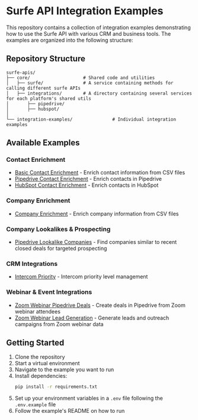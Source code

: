# Surfe API Integration Examples

This repository contains a collection of integration examples demonstrating how to use the Surfe API with various CRM and business tools. The examples are organized into the following structure:

## Repository Structure

```
surfe-apis/
├── core/                    # Shared code and utilities
│   ├── surfe/               # A service containing methods for calling different surfe APIs
│   ├── integrations/        # A directory containing several services for each platform's shared utils
│       ├── pipedrive/
│       ├── hubspot/
│
└── integration-examples/               # Individual integration examples
```

## Available Examples

### Contact Enrichment
- [Basic Contact Enrichment](integration-examples/contact-enrichment-example/) - Enrich contact information from CSV files
- [Pipedrive Contact Enrichment](integration-examples/pipedrive-contact-enrichment/) - Enrich contacts in Pipedrive
- [HubSpot Contact Enrichment](integration-examples/hubspot-contact-enrichment/) - Enrich contacts in HubSpot


### Company Enrichment
- [Company Enrichment](integration-examples/company-enrichment-example/) - Enrich company information from CSV files

### Company Lookalikes & Prospecting
- [Pipedrive Lookalike Companies](integration-examples/pipedrive-lookalike-companies/) - Find companies similar to recent closed deals for targeted prospecting

### CRM Integrations
- [Intercom Priority](integration-examples/intercom-clevel-priority-example/) - Intercom priority level management

### Webinar & Event Integrations
- [Zoom Webinar Pipedrive Deals](integration-examples/zoom-webinar-pipedrive-deals/) - Create deals in Pipedrive from Zoom webinar attendees
- [Zoom Webinar Lead Generation](integration-examples/zoom-webinar-lead-generation-outreach/) - Generate leads and outreach campaigns from Zoom webinar data

## Getting Started

1. Clone the repository
2. Start a virtual environment
3. Navigate to the example you want to run
4. Install dependencies:
   ```bash
   pip install -r requirements.txt
   ```
5. Set up your environment variables in a `.env` file following the `.env.example` file
6. Follow the example's README on how to run


